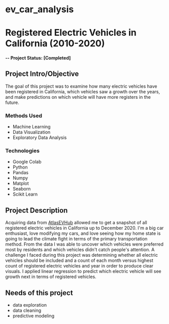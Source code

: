 # ev_car_analysis

# Registered Electric Vehicles in California (2010-2020)


#### -- Project Status: [Completed]


## Project Intro/Objective
The goal of this project was to examine how many electric vehicles have been registered in California, which vehicles saw a growth over the years, and make predictions on which vehicle will have more registers in the future.


### Methods Used
* Machine Learning
* Data Visualization
* Exploratory Data Analysis


### Technologies
* Google Colab
* Python
* Pandas
* Numpy
* Matplot
* Seaborn
* Scikit Learn


## Project Description
Acquiring data from [AtlasEVHub](https://www.atlasevhub.com/materials/state-ev-registration-data/) allowed me to get a snapshot of all registered electric vehicles in California up to December 2020. I'm a big car enthusiast, love modifying my cars, and love seeing how my home state is going to lead the climate fight in terms of the primary transportation method. From the data I was able to uncover which vehicles were preferred most by residents and which vehicles didn't catch people's attention. A challenge I faced during this project was determining whether all electric vehicles should be included and a count of each month versus highest count of registered electric vehicles and year in order to produce clear visuals. I applied linear regression to predict which electric vehicle will see growth next in terms of registered vehicles.


## Needs of this project

- data exploration
- data cleaning
- predictive modeling
